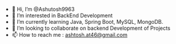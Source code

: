 - 👋 Hi, I’m @Ashutosh9963
- 👀 I’m interested in BackEnd Development
- 🌱 I’m currently learning Java, Spring Boot, MySQL, MongoDB. 
- 💞️ I’m looking to collaborate on backend Development of Projects
- 📫 How to reach me : ashtosh.at46@gmail.com

<!---
Ashutosh9963/Ashutosh9963 is a ✨ special ✨ repository because its `README.md` (this file) appears on your GitHub profile.
You can click the Preview link to take a look at your changes.
--->
